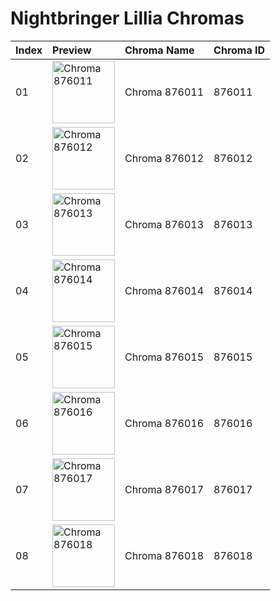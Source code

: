 # Nightbringer Lillia Chromas

| Index | Preview | Chroma Name | Chroma ID |
|:---|:---|:---|:---|
| 01 | <img src='https://raw.communitydragon.org/latest/plugins/rcp-be-lol-game-data/global/default/v1/champion-chroma-images/876/876011.png' alt='Chroma 876011' width='100'> | Chroma 876011 | 876011 |
| 02 | <img src='https://raw.communitydragon.org/latest/plugins/rcp-be-lol-game-data/global/default/v1/champion-chroma-images/876/876012.png' alt='Chroma 876012' width='100'> | Chroma 876012 | 876012 |
| 03 | <img src='https://raw.communitydragon.org/latest/plugins/rcp-be-lol-game-data/global/default/v1/champion-chroma-images/876/876013.png' alt='Chroma 876013' width='100'> | Chroma 876013 | 876013 |
| 04 | <img src='https://raw.communitydragon.org/latest/plugins/rcp-be-lol-game-data/global/default/v1/champion-chroma-images/876/876014.png' alt='Chroma 876014' width='100'> | Chroma 876014 | 876014 |
| 05 | <img src='https://raw.communitydragon.org/latest/plugins/rcp-be-lol-game-data/global/default/v1/champion-chroma-images/876/876015.png' alt='Chroma 876015' width='100'> | Chroma 876015 | 876015 |
| 06 | <img src='https://raw.communitydragon.org/latest/plugins/rcp-be-lol-game-data/global/default/v1/champion-chroma-images/876/876016.png' alt='Chroma 876016' width='100'> | Chroma 876016 | 876016 |
| 07 | <img src='https://raw.communitydragon.org/latest/plugins/rcp-be-lol-game-data/global/default/v1/champion-chroma-images/876/876017.png' alt='Chroma 876017' width='100'> | Chroma 876017 | 876017 |
| 08 | <img src='https://raw.communitydragon.org/latest/plugins/rcp-be-lol-game-data/global/default/v1/champion-chroma-images/876/876018.png' alt='Chroma 876018' width='100'> | Chroma 876018 | 876018 |
